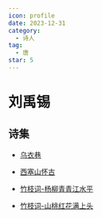 ```yaml
---
icon: profile
date: 2023-12-31
category:
  - 诗人
tag:
  - 唐
star: 5
---
```


# 刘禹锡

<!-- more -->

## 诗集

- [乌衣巷](../诗词/李唐/乌衣巷.md)

- [西塞山怀古](../诗词/李唐/西塞山怀古.md)

- [竹枝词-杨柳青青江水平](../诗词/李唐/竹枝词-其一.md)

- [竹枝词-山桃红花满上头](../诗词/李唐/竹枝词-山桃红花满上头.md)


